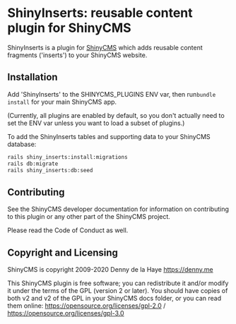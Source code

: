 # ShinyInserts: reusable content plugin for ShinyCMS

ShinyInserts is a plugin for [ShinyCMS](https://shinycms.com) which adds
reusable content fragments ('inserts') to your ShinyCMS website.


## Installation

Add 'ShinyInserts' to the SHINYCMS_PLUGINS ENV var, then
run`bundle install` for your main ShinyCMS app.

(Currently, all plugins are enabled by default, so you don't actually
need to set the ENV var unless you want to load a subset of plugins.)

To add the ShinyInserts tables and supporting data to your
ShinyCMS database:
```bash
rails shiny_inserts:install:migrations
rails db:migrate
rails shiny_inserts:db:seed
```


## Contributing

See the ShinyCMS developer documentation for information on contributing to this
plugin or any other part of the ShinyCMS project.

Please read the Code of Conduct as well.


## Copyright and Licensing

ShinyCMS is copyright 2009-2020 Denny de la Haye https://denny.me

This ShinyCMS plugin is free software; you can redistribute it and/or modify it
under the terms of the GPL (version 2 or later). You should have copies of both
v2 and v2 of the GPL in your ShinyCMS docs folder, or you can read them online:
https://opensource.org/licenses/gpl-2.0 / https://opensource.org/licenses/gpl-3.0
